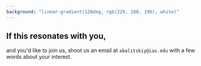 ```yaml
---
background: "linear-gradient(120deg, rgb(229, 180, 196), white)" 
---
```



## If this resonates with you,

and you'd like to join us, shoot us an email at `abalitskiy@ias.edu` with a few words about your interest.
